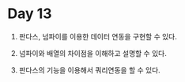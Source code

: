 # Day 13

1. 판다스, 넘파이를 이용한 데이터 연동을 구현할 수 있다.

2. 넘파이와 배열의 차이점을 이해하고 설명할 수 있다.

3. 판다스의 기능을 이용해서 쿼리연동을 할 수 있다.

